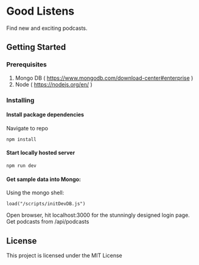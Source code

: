 # Good Listens

Find new and exciting podcasts.

## Getting Started

### Prerequisites

1. Mongo DB ( https://www.mongodb.com/download-center#enterprise )
2. Node ( https://nodejs.org/en/ )


### Installing

#### Install package dependencies

Navigate to repo

```
npm install
```

#### Start locally hosted server

```
npm run dev
```

#### Get sample data into Mongo:

Using the mongo shell:
```
load("/scripts/initDevDB.js")
```

Open browser, hit localhost:3000 for the stunningly designed login page.
Get podcasts from /api/podcasts

## License

This project is licensed under the MIT License


